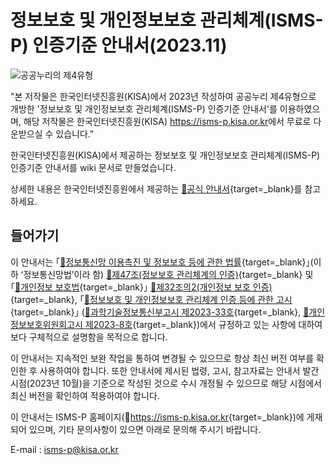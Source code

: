 # 정보보호 및 개인정보보호 관리체계(ISMS-P) 인증기준 안내서(2023.11)

![공공누리의 제4유형](/assets/images/img_opentype04.jpg "공공누리의 제4유형")

"본 저작물은 한국인터넷진흥원(KISA)에서 2023년 작성하여 공공누리 제4유형으로 개방한 '정보보호 및 개인정보보호 관리체계(ISMS-P) 인증기준 안내서'를 이용하였으며, 해당 저작물은 한국인터넷진흥원(KISA) <https://isms-p.kisa.or.kr>에서 무료로 다운받으실 수 있습니다."

한국인터넷진흥원(KISA)에서 제공하는 정보보호 및 개인정보보호 관리체계(ISMS-P) 인증기준 안내서를 wiki 문서로 만들었습니다.  

상세한 내용은 한국인터넷진흥원에서 제공하는 [🔗공식 안내서][공식 안내서]{target=_blank}를 참고하세요.

## 들어가기

이 안내서는 ｢[🔗정보통신망 이용촉진 및 정보보호 등에 관한 법률][정보통신망법 제47조]{target=_blank}｣(이하 ʻ정보통신망법ʼ이라 함) [🔗제47조(정보보호 관리체계의 인증)][정보통신망법 제47조 부분]{target=_blank} 및 ｢[🔗개인정보 보호법][개인정보 보호법 제32조의2]{target=_blank}｣ [🔗제32조의2(개인정보 보호 인증)][개인정보 보호법 제32조의2 부분]{target=_blank}, ｢[🔗정보보호 및 개인정보보호 관리체계 인증 등에 관한 고시][정보보호 및 개인정보보호 관리체계 인증 등에 관한 고시]{target=_blank}｣ ([🔗과학기술정보통신부고시 제2023-33호][과학기술정보통신부고시 제2023-33호]{target=_blank}, [🔗개인정보보호위원회고시 제2023-8호][개인정보보호위원회고시 제2023-8호]{target=_blank})에서 규정하고 있는 사항에 대하여 보다 구체적으로 설명함을 목적으로 합니다.

이 안내서는 지속적인 보완 작업을 통하여 변경될 수 있으므로 항상 최신 버전 여부를 확인한 후 사용하여야 합니다.
또한 안내서에 제시된 법령, 고시, 참고자료는 안내서 발간시점(2023년 10월)을 기준으로 작성된 것으로 수시 개정될 수 있으므로 해당 시점에서 최신 버전을 확인하여 적용하여야 합니다.

이 안내서는 ISMS­-P 홈페이지(🔗<https://isms-p.kisa.or.kr>{target=_blank})에 게재되어 있으며, 기타 문의사항이 있으면 아래로 문의해 주시기 바랍니다.

E-mail : <isms-p@kisa.or.kr>

[공식 안내서]: https://isms.kisa.or.kr/main/ispims/notice/?boardId=bbs_0000000000000014&mode=view&cntId=21 "ISMS-P 인증기준 안내서 (2023.11)"

[정보통신망법 제47조]: https://www.law.go.kr/법령/정보통신망이용촉진및정보보호등에관한법률/(20240123,20069,20240123)/제47조 "정보통신망법 제47조"
[정보통신망법 제47조 부분]: https://www.law.go.kr/법령/정보통신망이용촉진및정보보호등에관한법률/제47조 "정보통신망법 제47조 부분"

[개인정보 보호법 제32조의2]: https://www.law.go.kr/법령/개인정보보호법/(20240315,19234,20230314)/제32조의2 "개인정보 보호법 제32조의2"
[개인정보 보호법 제32조의2 부분]: https://www.law.go.kr/법령/개인정보보호법/제32조의2 "개인정보 보호법 제32조의2 부분"

[정보보호 및 개인정보보호 관리체계 인증 등에 관한 고시]: https://www.law.go.kr/행정규칙/정보보호및개인정보보호관리체계인증등에관한고시 "정보보호 및 개인정보보호 관리체계 인증 등에 관한 고시"

[과학기술정보통신부고시 제2023-33호]: https://doc.msit.go.kr/SynapDocViewServer/viewer/doc.html?key=58ba3095e384418d927f6a62271fee94&convType=html&convLocale=ko_KR&contextPath=/SynapDocViewServer/ "과학기술정보통신부고시 제2023-33호"

[개인정보보호위원회고시 제2023-8호]: https://www.pipc.go.kr/np/cop/bbs/selectBoardArticle.do?bbsId=BS216&mCode=D010020040&nttId=9228 "개인정보보호위원회고시 제2023-8호"
